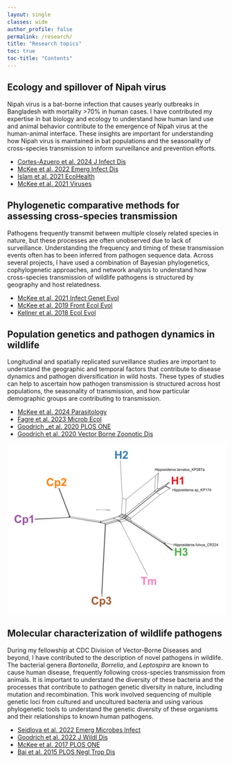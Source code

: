 ```yaml
---
layout: single
classes: wide
author_profile: false
permalink: /research/
title: "Research topics"
toc: true
toc-title: "Contents"
---
```


## Ecology and spillover of Nipah virus

Nipah virus is a bat-borne infection that causes yearly outbreaks in Bangladesh with mortality >70% in human cases. I have contributed my expertise in bat biology and ecology to understand how human land use and animal behavior contribute to the emergence of Nipah virus at the human-animal interface. These insights are important for understanding how Nipah virus is maintained in bat populations and the seasonality of cross-species transmission to inform surveillance and prevention efforts.

- [Cortes-Azuero et al. 2024 J Infect Dis](https://doi.org/10.1093/infdis/jiae221)
- [McKee et al. 2022 Emerg Infect Dis](https://doi.org/10.3201/eid2807.212614)
- [Islam et al. 2021 EcoHealth](https://doi.org/10.1007/s10393-021-01561-9)
- [McKee et al. 2021 Viruses](https://doi.org/10.3390/v13020169)

## Phylogenetic comparative methods for assessing cross-species transmission

Pathogens frequently transmit between multiple closely related species in nature, but these processes are often unobserved due to lack of surveillance. Understanding the frequency and timing of these transmission events often has to been inferred from pathogen sequence data. Across several projects, I have used a combination of Bayesian phylogenetics, cophylogenetic approaches, and network analysis to understand how cross-species transmission of wildlife pathogens is structured by geography and host relatedness.

- [McKee et al. 2021 Infect Genet Evol](https://doi.org/10.1016/j.meegid.2021.104719)
- [McKee et al. 2019 Front Ecol Evol](https://doi.org/10.3389/fevo.2019.00069)
- [Kellner et al. 2018 Ecol Evol](https://doi.org/10.1002/ece3.4451)

## Population genetics and pathogen dynamics in wildlife

Longitudinal and spatially replicated surveillance studies are important to understand the geographic and temporal factors that contribute to disease dynamics and pathogen diversification in wild hosts. These types of studies can help to ascertain how pathogen transmission is structured across host populations, the seasonality of transmission, and how particular demographic groups are contributing to transmission.

- [McKee et al. 2024 Parasitology](https://doi.org/10.1017/S0031182024000660)
- [Fagre et al. 2023 Microb Ecol](https://doi.org/10.1007/s00248-023-02293-9)
- [Goodrich _et al. 2020 PLOS ONE](https://doi.org/10.1371/journal.pone.0244803)
- [Goodrich et al. 2020 Vector Borne Zoonotic Dis](https://doi.org/10.1089/vbz.2019.2550)

![](images/thai-bartonella.jpg)

## Molecular characterization of wildlife pathogens

During my fellowship at CDC Division of Vector-Borne Diseases and beyond, I have contributed to the description of novel pathogens in wildlife. The bacterial genera _Bartonella_, _Borrelia_, and _Leptospira_ are known to cause human disease, frequently following cross-species transmission from animals. It is important to understand the diversity of these bacteria and the processes that contribute to pathogen genetic diversity in nature, including mutation and recombination. This work involved sequencing of multiple genetic loci from cultured and uncultured bacteria and using various phylogenetic tools to understand the genetic diversity of these organisms and their relationships to known human pathogens.

- [Seidlova et al. 2022 Emerg Microbes Infect](https://doi.org/10.1080/22221751.2022.2117095)
- [Goodrich et al. 2022 J Wildl Dis](https://doi.org/10.7589/JWD-D-21-00148)
- [McKee et al. 2017 PLOS ONE](https://doi.org/10.1371/journal.pone.0181696)
- [Bai et al. 2015 PLOS Negl Trop Dis](https://doi.org/10.1371/journal.pntd.0003478)
